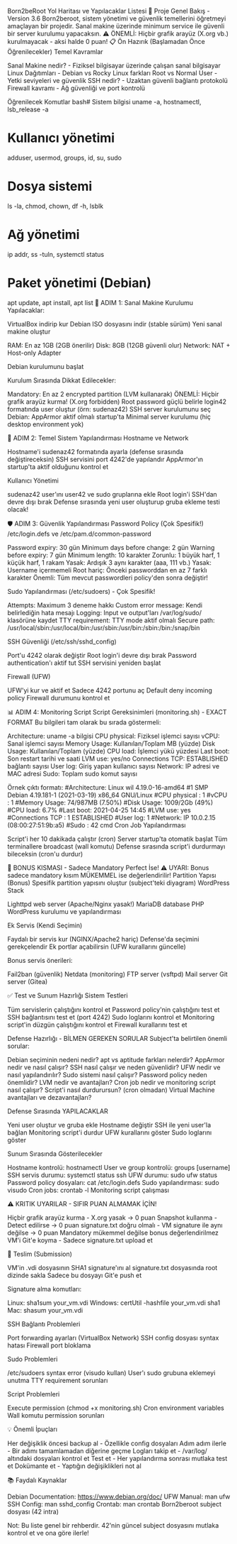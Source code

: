 Born2beRoot Yol Haritası ve Yapılacaklar Listesi
🎯 Proje Genel Bakış - Version 3.6
Born2beroot, sistem yönetimi ve güvenlik temellerini öğretmeyi amaçlayan bir projedir. Sanal makine üzerinde minimum service ile güvenli bir server kurulumu yapacaksın.
⚠️ ÖNEMLİ: Hiçbir grafik arayüz (X.org vb.) kurulmayacak - aksi halde 0 puan!
📋 Ön Hazırık (Başlamadan Önce Öğrenilecekler)
Temel Kavramlar

Sanal Makine nedir? - Fiziksel bilgisayar üzerinde çalışan sanal bilgisayar
Linux Dağıtımları - Debian vs Rocky Linux farkları
Root vs Normal User - Yetki seviyeleri ve güvenlik
SSH nedir? - Uzaktan güvenli bağlantı protokolü
Firewall kavramı - Ağ güvenliği ve port kontrolü

Öğrenilecek Komutlar
bash# Sistem bilgisi
uname -a, hostnamectl, lsb_release -a

# Kullanıcı yönetimi
adduser, usermod, groups, id, su, sudo

# Dosya sistemi
ls -la, chmod, chown, df -h, lsblk

# Ağ yönetimi
ip addr, ss -tuln, systemctl status

# Paket yönetimi (Debian)
apt update, apt install, apt list
🚀 ADIM 1: Sanal Makine Kurulumu
Yapılacaklar:

 VirtualBox indirip kur
 Debian ISO dosyasını indir (stable sürüm)
 Yeni sanal makine oluştur

 RAM: En az 1GB (2GB önerilir)
 Disk: 8GB (12GB güvenli olur)
 Network: NAT + Host-only Adapter


 Debian kurulumunu başlat

Kurulum Sırasında Dikkat Edilecekler:

 Mandatory: En az 2 encrypted partition (LVM kullanarak)
 ÖNEMLİ: Hiçbir grafik arayüz kurma! (X.org forbidden)
 Root password güçlü belirle
 login42 formatında user oluştur (örn: sudenaz42)
 SSH server kurulumunu seç
 Debian: AppArmor aktif olmalı startup'ta
 Minimal server kurulumu (hiç desktop environment yok)

🔧 ADIM 2: Temel Sistem Yapılandırması
Hostname ve Network

 Hostname'i sudenaz42 formatında ayarla (defense sırasında değiştireceksin)
 SSH servisini port 4242'de yapılandır
 AppArmor'ın startup'ta aktif olduğunu kontrol et

Kullanıcı Yönetimi

 sudenaz42 user'ını user42 ve sudo gruplarına ekle
 Root login'i SSH'dan devre dışı bırak
 Defense sırasında yeni user oluşturup gruba ekleme testi olacak!

🛡️ ADIM 3: Güvenlik Yapılandırması
Password Policy (Çok Spesifik!)
/etc/login.defs ve /etc/pam.d/common-password

 Password expiry: 30 gün
 Minimum days before change: 2 gün
 Warning before expiry: 7 gün
 Minimum length: 10 karakter
 Zorunlu: 1 büyük harf, 1 küçük harf, 1 rakam
 Yasak: Ardışık 3 aynı karakter (aaa, 111 vb.)
 Yasak: Username içermemeli
 Root hariç: Önceki passworddan en az 7 farklı karakter
 Önemli: Tüm mevcut passwordleri policy'den sonra değiştir!

Sudo Yapılandırması (/etc/sudoers) - Çok Spesifik!

 Attempts: Maximum 3 deneme hakkı
 Custom error message: Kendi belirlediğin hata mesajı
 Logging: Input ve output'ları /var/log/sudo/ klasörüne kaydet
 TTY requirement: TTY mode aktif olmalı
 Secure path: /usr/local/sbin:/usr/local/bin:/usr/sbin:/usr/bin:/sbin:/bin:/snap/bin

SSH Güvenliği (/etc/ssh/sshd_config)

 Port'u 4242 olarak değiştir
 Root login'i devre dışı bırak
 Password authentication'ı aktif tut
 SSH servisini yeniden başlat

Firewall (UFW)

 UFW'yi kur ve aktif et
 Sadece 4242 portunu aç
 Default deny incoming policy
 Firewall durumunu kontrol et

📊 ADIM 4: Monitoring Script
Script Gereksinimleri (monitoring.sh) - EXACT FORMAT
Bu bilgileri tam olarak bu sırada göstermeli:

 Architecture: uname -a bilgisi
 CPU physical: Fiziksel işlemci sayısı
 vCPU: Sanal işlemci sayısı
 Memory Usage: Kullanılan/Toplam MB (yüzde)
 Disk Usage: Kullanılan/Toplam (yüzde)
 CPU load: İşlemci yükü yüzdesi
 Last boot: Son restart tarihi ve saati
 LVM use: yes/no
 Connections TCP: ESTABLISHED bağlantı sayısı
 User log: Giriş yapan kullanıcı sayısı
 Network: IP adresi ve MAC adresi
 Sudo: Toplam sudo komut sayısı

Örnek çıktı formatı:
#Architecture: Linux wil 4.19.0-16-amd64 #1 SMP Debian 4.19.181-1 (2021-03-19) x86_64 GNU/Linux
#CPU physical : 1
#vCPU : 1
#Memory Usage: 74/987MB (7.50%)
#Disk Usage: 1009/2Gb (49%)
#CPU load: 6.7%
#Last boot: 2021-04-25 14:45
#LVM use: yes
#Connections TCP : 1 ESTABLISHED
#User log: 1
#Network: IP 10.0.2.15 (08:00:27:51:9b:a5)
#Sudo : 42 cmd
Cron Job Yapılandırması

 Script'i her 10 dakikada çalıştır (cron)
 Server startup'ta otomatik başlat
 Tüm terminallere broadcast (wall komutu)
 Defense sırasında script'i durdurmayı bileceksin (cron'u durdur)

🎁 BONUS KISMASI - Sadece Mandatory Perfect İse!
⚠️ UYARI: Bonus sadece mandatory kısım MÜKEMMEL ise değerlendirilir!
Partition Yapısı (Bonus)
Spesifik partition yapısını oluştur (subject'teki diyagram)
WordPress Stack

 Lighttpd web server (Apache/Nginx yasak!)
 MariaDB database
 PHP
 WordPress kurulumu ve yapılandırması

Ek Servis (Kendi Seçimin)

 Faydalı bir servis kur (NGINX/Apache2 hariç)
 Defense'da seçimini gerekçelendir
 Ek portlar açabilirsin (UFW kurallarını güncelle)

Bonus servis önerileri:

 Fail2ban (güvenlik)
 Netdata (monitoring)
 FTP server (vsftpd)
 Mail server
 Git server (Gitea)

✅ Test ve Sunum Hazırlığı
Sistem Testleri

 Tüm servislerin çalıştığını kontrol et
 Password policy'nin çalıştığını test et
 SSH bağlantısını test et (port 4242)
 Sudo loglarını kontrol et
 Monitoring script'in düzgün çalıştığını kontrol et
 Firewall kurallarını test et

Defense Hazırlığı - BİLMEN GEREKEN SORULAR
Subject'ta belirtilen önemli sorular:

 Debian seçiminin nedeni nedir?
 apt vs aptitude farkları nelerdir?
 AppArmor nedir ve nasıl çalışır?
 SSH nasıl çalışır ve neden güvenlidir?
 UFW nedir ve nasıl yapılandırılır?
 Sudo sistemi nasıl çalışır?
 Password policy neden önemlidir?
 LVM nedir ve avantajları?
 Cron job nedir ve monitoring script nasıl çalışır?
 Script'i nasıl durdurursun? (cron olmadan)
 Virtual Machine avantajları ve dezavantajları?

Defense Sırasında YAPILACAKLAR

 Yeni user oluştur ve gruba ekle
 Hostname değiştir
 SSH ile yeni user'la bağlan
 Monitoring script'i durdur
 UFW kurallarını göster
 Sudo loglarını göster

Sunum Sırasında Gösterilecekler

 Hostname kontrolü: hostnamectl
 User ve group kontrolü: groups [username]
 SSH servis durumu: systemctl status ssh
 UFW durumu: sudo ufw status
 Password policy dosyaları: cat /etc/login.defs
 Sudo yapılandırması: sudo visudo
 Cron jobs: crontab -l
 Monitoring script çalışması

⚠️ KRITIK UYARILAR - SIFIR PUAN ALMAMAK İÇİN!

Hiçbir grafik arayüz kurma - X.org yasak → 0 puan
Snapshot kullanma - Detect edilirse → 0 puan
signature.txt doğru olmalı - VM signature ile aynı değilse → 0 puan
Mandatory mükemmel değilse bonus değerlendirilmez
VM'i Git'e koyma - Sadece signature.txt upload et

📁 Teslim (Submission)

 VM'in .vdi dosyasının SHA1 signature'ını al
 signature.txt dosyasında root dizinde sakla
 Sadece bu dosyayı Git'e push et

Signature alma komutları:

Linux: sha1sum your_vm.vdi
Windows: certUtil -hashfile your_vm.vdi sha1
Mac: shasum your_vm.vdi

SSH Bağlantı Problemleri

Port forwarding ayarları (VirtualBox Network)
SSH config dosyası syntax hatası
Firewall port bloklama

Sudo Problemleri

/etc/sudoers syntax error (visudo kullan)
User'ı sudo grubuna eklemeyi unutma
TTY requirement sorunları

Script Problemleri

Execute permission (chmod +x monitoring.sh)
Cron environment variables
Wall komutu permission sorunları

💡 Önemli İpuçları

Her değişiklik öncesi backup al - Özellikle config dosyaları
Adım adım ilerle - Bir adımı tamamlamadan diğerine geçme
Logları takip et - /var/log/ altındaki dosyaları kontrol et
Test et - Her yapılandırma sonrası mutlaka test et
Dokümante et - Yaptığın değişiklikleri not al

📚 Faydalı Kaynaklar

Debian Documentation: https://www.debian.org/doc/
UFW Manual: man ufw
SSH Config: man sshd_config
Crontab: man crontab
Born2beroot subject dosyası (42 intra)


Not: Bu liste genel bir rehberdir. 42'nin güncel subject dosyasını mutlaka kontrol et ve ona göre ilerle!

